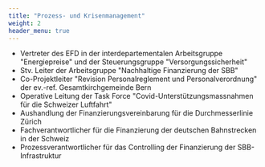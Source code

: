 ```yaml
---
title: "Prozess- und Krisenmanagement"
weight: 2
header_menu: true
---
```


* Vertreter des EFD in der interdepartementalen Arbeitsgruppe "Energiepreise" und der Steuerungsgruppe "Versorgungssicherheit"
* Stv. Leiter der Arbeitsgruppe "Nachhaltige Finanzierung der SBB"
* Co-Projektleiter "Revision Personalreglement und Personalverordnung" der ev.-ref. Gesamtkirchgemeinde Bern
* Operative Leitung der Task Force "Covid-Unterstützungsmassnahmen für die Schweizer Luftfahrt"
* Aushandlung der Finanzierungsvereinbarung für die Durchmesserlinie Zürich
* Fachverantwortlicher für die Finanzierung der deutschen Bahnstrecken in der Schweiz
* Prozessverantwortlicher für das Controlling der Finanzierung der SBB-Infrastruktur
